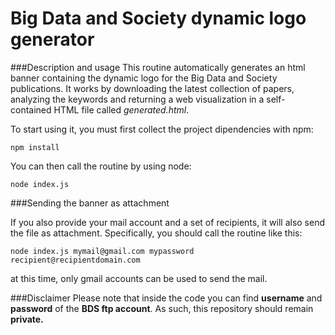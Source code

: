 Big Data and Society dynamic logo generator
=======

###Description and usage
This routine automatically generates an html banner containing the dynamic logo for the Big Data and Society publications. It works by downloading the latest collection of papers, analyzing the keywords and returning a web visualization in a self-contained HTML file called *generated.html*.

To start using it, you must first collect the project dipendencies with npm:

```
npm install
```

You can then call the routine by using node:

```
node index.js
```

###Sending the banner as attachment


If you also provide your mail account and a set of recipients, it will also send the file as attachment. Specifically, you should call the routine like this:

```
node index.js mymail@gmail.com mypassword recipient@recipientdomain.com
```

at this time, only gmail accounts can be used to send the mail.

###Disclaimer
Please note that inside the code you can find **username** and **password** of the **BDS ftp account**. As such, this repository should remain **private.**
